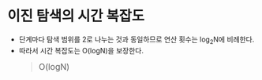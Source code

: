 # 이진 탐색의 시간 복잡도 <br>
- 단계마다 탐색 범위를 2로 나누는 것과 동일하므로 연산 횟수는 log<sub>2</sub>N에 비례한다.
- 따라서 시간 복잡도는 O(logN)을 보장한다.
    > <span style="font-size:120%">O(logN)</span>